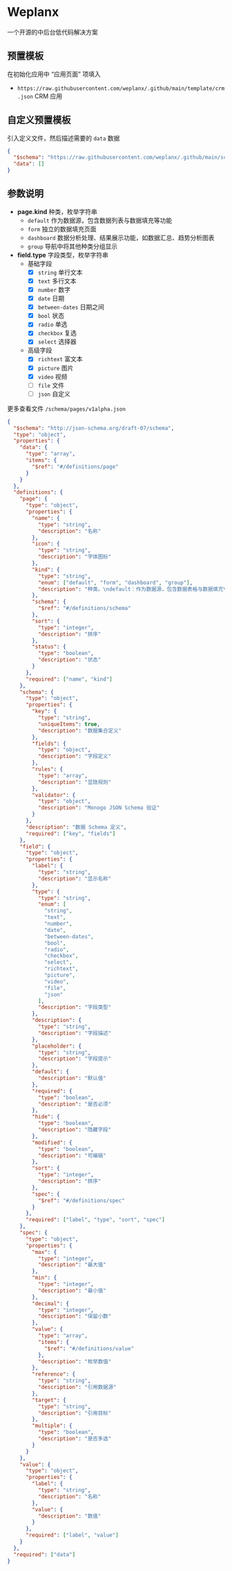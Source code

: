 # Weplanx

一个开源的中后台低代码解决方案

## 预置模板

在初始化应用中 “应用页面” 项填入

- `https://raw.githubusercontent.com/weplanx/.github/main/template/crm.json` CRM 应用

## 自定义预置模板

引入定义文件，然后描述需要的 `data` 数据

```json
{
  "$schema": "https://raw.githubusercontent.com/weplanx/.github/main/schema/pages/v1alpha.json",
  "data": []
}
```

## 参数说明

- **page.kind** 种类，枚举字符串
  - `default` 作为数据源，包含数据列表与数据填充等功能
  - `form` 独立的数据填充页面
  - `dashboard` 数据分析处理、结果展示功能，如数据汇总、趋势分析图表
  - `group` 导航中将其他种类分组显示
- **field.type** 字段类型，枚举字符串
  - 基础字段
    - [x] `string` 单行文本
    - [x] `text` 多行文本
    - [x] `number` 数字
    - [x] `date` 日期
    - [x] `between-dates` 日期之间
    - [x] `bool` 状态
    - [x] `radio` 单选
    - [x] `checkbox` 复选
    - [x] `select` 选择器
  - 高级字段
    - [x] `richtext` 富文本
    - [x] `picture` 图片
    - [x] `video` 视频
    - [ ] `file` 文件
    - [ ] `json` 自定义

更多查看文件 `/schema/pages/v1alpha.json`

```json
{
  "$schema": "http://json-schema.org/draft-07/schema",
  "type": "object",
  "properties": {
    "data": {
      "type": "array",
      "items": {
        "$ref": "#/definitions/page"
      }
    }
  },
  "definitions": {
    "page": {
      "type": "object",
      "properties": {
        "name": {
          "type": "string",
          "description": "名称"
        },
        "icon": {
          "type": "string",
          "description": "字体图标"
        },
        "kind": {
          "type": "string",
          "enum": ["default", "form", "dashboard", "group"],
          "description": "种类。\ndefault：作为数据源，包含数据表格与数据填充\nform：独立的数据填充页\ndashboard：数据汇总图表\ngroup：导航分组"
        },
        "schema": {
          "$ref": "#/definitions/schema"
        },
        "sort": {
          "type": "integer",
          "description": "排序"
        },
        "status": {
          "type": "boolean",
          "description": "状态"
        }
      },
      "required": ["name", "kind"]
    },
    "schema": {
      "type": "object",
      "properties": {
        "key": {
          "type": "string",
          "uniqueItems": true,
          "description": "数据集合定义"
        },
        "fields": {
          "type": "object",
          "description": "字段定义"
        },
        "rules": {
          "type": "array",
          "description": "显隐规则"
        },
        "validator": {
          "type": "object",
          "description": "Monogo JSON Schema 验证"
        }
      },
      "description": "数据 Schema 定义",
      "required": ["key", "fields"]
    },
    "field": {
      "type": "object",
      "properties": {
        "label": {
          "type": "string",
          "description": "显示名称"
        },
        "type": {
          "type": "string",
          "enum": [
            "string",
            "text",
            "number",
            "date",
            "between-dates",
            "bool",
            "radio",
            "checkbox",
            "select",
            "richtext",
            "picture",
            "video",
            "file",
            "json"
          ],
          "description": "字段类型"
        },
        "description": {
          "type": "string",
          "description": "字段描述"
        },
        "placeholder": {
          "type": "string",
          "description": "字段提示"
        },
        "default": {
          "description": "默认值"
        },
        "required": {
          "type": "boolean",
          "description": "是否必须"
        },
        "hide": {
          "type": "boolean",
          "description": "隐藏字段"
        },
        "modified": {
          "type": "boolean",
          "description": "可编辑"
        },
        "sort": {
          "type": "integer",
          "description": "排序"
        },
        "spec": {
          "$ref": "#/definitions/spec"
        }
      },
      "required": ["label", "type", "sort", "spec"]
    },
    "spec": {
      "type": "object",
      "properties": {
        "max": {
          "type": "integer",
          "description": "最大值"
        },
        "min": {
          "type": "integer",
          "description": "最小值"
        },
        "decimal": {
          "type": "integer",
          "description": "保留小数"
        },
        "value": {
          "type": "array",
          "items": {
            "$ref": "#/definitions/value"
          },
          "description": "枚举数值"
        },
        "reference": {
          "type": "string",
          "description": "引用数据源"
        },
        "target": {
          "type": "string",
          "description": "引用目标"
        },
        "multiple": {
          "type": "boolean",
          "description": "是否多选"
        }
      }
    },
    "value": {
      "type": "object",
      "properties": {
        "label": {
          "type": "string",
          "description": "名称"
        },
        "value": {
          "description": "数值"
        }
      },
      "required": ["label", "value"]
    }
  },
  "required": ["data"]
}
```
